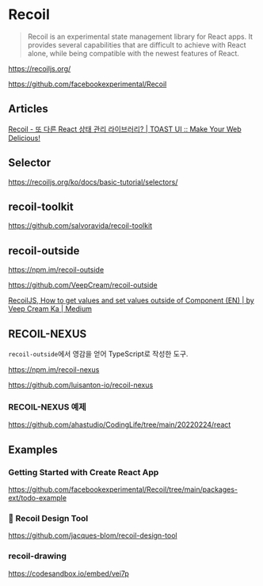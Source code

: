 # Recoil

> Recoil is an experimental state management library for React apps.
> It provides several capabilities that are difficult to achieve with
> React alone, while being compatible with the newest features of React.

<https://recoiljs.org/>

<https://github.com/facebookexperimental/Recoil>

## Articles

[Recoil - 또 다른 React 상태 관리 라이브러리? | TOAST UI :: Make Your Web Delicious!](https://ui.toast.com/weekly-pick/ko_20200616)

## Selector

<https://recoiljs.org/ko/docs/basic-tutorial/selectors/>

## recoil-toolkit

<https://github.com/salvoravida/recoil-toolkit>

## recoil-outside

<https://npm.im/recoil-outside>

<https://github.com/VeepCream/recoil-outside>

[RecoilJS, How to get values and set values outside of Component (EN) | by Veep Cream Ka | Medium](https://dev-mobile-veep.medium.com/recoiljs-how-to-get-values-and-set-values-outside-of-component-en-d37e76b231be)

## RECOIL-NEXUS

`recoil-outside`에서 영감을 얻어 TypeScript로 작성한 도구.

<https://npm.im/recoil-nexus>

<https://github.com/luisanton-io/recoil-nexus>

### RECOIL-NEXUS 예제

<https://github.com/ahastudio/CodingLife/tree/main/20220224/react>

## Examples

### Getting Started with Create React App

<https://github.com/facebookexperimental/Recoil/tree/main/packages-ext/todo-example>

### 🎨 Recoil Design Tool

<https://github.com/jacques-blom/recoil-design-tool>

### recoil-drawing

<https://codesandbox.io/embed/vei7p>
